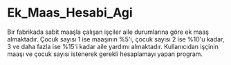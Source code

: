# Ek_Maas_Hesabi_Agi
Bir fabrikada sabit maaşla çalışan işçiler aile durumlarına göre ek maaş almaktadır. Çocuk sayısı 1 ise maaşının %5'i, çocuk sayısı 2 ise %10'u kadar, 3 ve daha fazla ise %15'i kadar aile yardımı almaktadır. Kullanıcıdan işçinin maaşı ve çocuk sayısı istenerek gerekli hesaplamayı yapan program.
